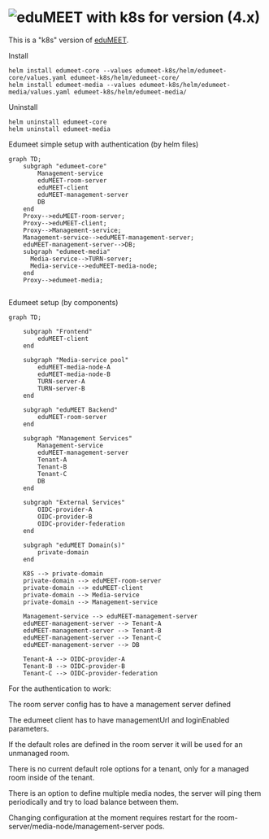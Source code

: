 # ![eduMEET](https://github.com/edumeet/edumeet-docker/raw/main/images/logo.edumeet.svg) with k8s for version (4.x)

This is a "k8s" version of [eduMEET](https://github.com/edumeet/edumeet). 

Install 
```
helm install edumeet-core --values edumeet-k8s/helm/edumeet-core/values.yaml edumeet-k8s/helm/edumeet-core/
helm install edumeet-media --values edumeet-k8s/helm/edumeet-media/values.yaml edumeet-k8s/helm/edumeet-media/
```
Uninstall 
```
helm uninstall edumeet-core
helm uninstall edumeet-media
```
Edumeet simple setup with authentication (by helm files) 
```mermaid
graph TD;
    subgraph "edumeet-core"
        Management-service
        eduMEET-room-server
        eduMEET-client
        eduMEET-management-server
        DB
    end
    Proxy-->eduMEET-room-server;
    Proxy-->eduMEET-client;
    Proxy-->Management-service;
    Management-service-->eduMEET-management-server;
    eduMEET-management-server-->DB;
    subgraph "edumeet-media"
      Media-service-->TURN-server;
      Media-service-->eduMEET-media-node;
    end
    Proxy-->edumeet-media;


```


Edumeet setup (by components)
```mermaid
graph TD;

    subgraph "Frontend"
        eduMEET-client
    end

    subgraph "Media-service pool"
        eduMEET-media-node-A
        eduMEET-media-node-B
        TURN-server-A
        TURN-server-B
    end

    subgraph "eduMEET Backend"
        eduMEET-room-server
    end

    subgraph "Management Services"
        Management-service
        eduMEET-management-server
        Tenant-A
        Tenant-B
        Tenant-C
        DB
    end
    
    subgraph "External Services"
        OIDC-provider-A
        OIDC-provider-B
        OIDC-provider-federation
    end

    subgraph "eduMEET Domain(s)"
        private-domain
    end

    K8S --> private-domain
    private-domain --> eduMEET-room-server
    private-domain --> eduMEET-client
    private-domain --> Media-service
    private-domain --> Management-service

    Management-service --> eduMEET-management-server
    eduMEET-management-server --> Tenant-A
    eduMEET-management-server --> Tenant-B
    eduMEET-management-server --> Tenant-C
    eduMEET-management-server --> DB

    Tenant-A --> OIDC-provider-A
    Tenant-B --> OIDC-provider-B
    Tenant-C --> OIDC-provider-federation

```
For the authentication to work:

The room server config has to have a management server defined

The edumeet client has to have managementUrl and loginEnabled parameters.

If the default roles are defined in the room server it will be used for an unmanaged room.

There is no current default role options for a tenant, only for a managed room inside of the tenant.

There is an option to define multiple media nodes, the server will ping them periodically and try to load balance between them. 

Changing configuration at the moment requires restart for the room-server/media-node/management-server pods.
